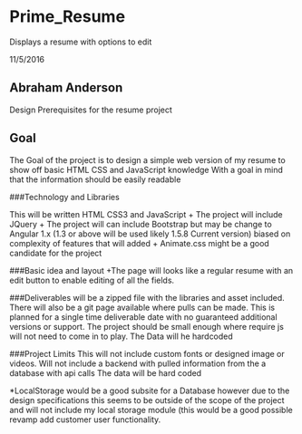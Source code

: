 # Prime_Resume
Displays a resume with options to edit



11/5/2016
## Abraham Anderson

Design Prerequisites for the resume project

## Goal

The Goal of the project is to design a simple web version of my resume to show off basic HTML CSS and JavaScript knowledge
With a goal in mind that the information should be easily readable

###Technology and Libraries

This will be written HTML CSS3 and JavaScript
    + The project will include JQuery
    + The project will can include Bootstrap
        but may be change to Angular 1.x (1.3 or above will be used likely 1.5.8 Current version)
        biased on complexity of features that will added
    + Animate.css might be a good candidate for the project


###Basic idea and layout
   +The page will looks like a regular resume with an edit button to enable editing of all the fields.
    
###Deliverables
will be a zipped file with the libraries and asset included.
There will also be a git page available where pulls can be made.
This is planned for a single time deliverable date with no guaranteed additional versions or support.
The project should be small enough where require js will not need to come in to play.
The Data will he hardcoded

###Project Limits
This will not include custom fonts or designed image or videos.
Will not include a backend with pulled information from the a database with api calls
The data will be hard coded

*LocalStorage would be a good subsite for a Database however due to the design specifications this seems to be outside of the scope of the project and will not 
include my local storage module (this would be a good possible revamp add customer user functionality.

